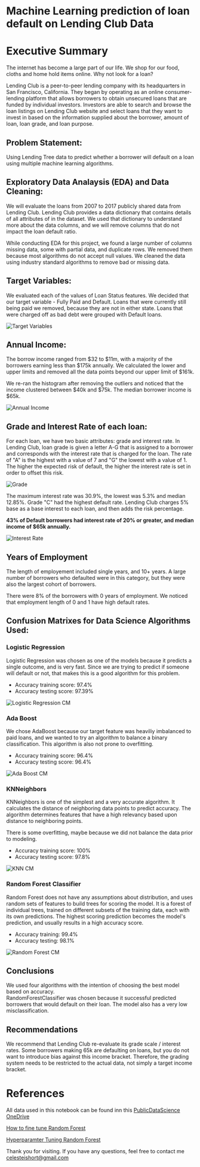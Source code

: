 # Machine Learning prediction of loan default on Lending Club Data

# Executive Summary 

The internet has become a large part of our life.  We shop for our food, cloths and home hold items online.  Why not look for a loan?

Lending Club is a peer-to-peer lending company with its headquarters in San Francisco, California. They began by operating as an online consumer-lending platform that allows borrowers to obtain unsecured loans that are funded by individual investors.  Investors are able to search and browse the loan listings on Lending Club website and select loans that they want to invest in based on the information supplied about the borrower, amount of loan, loan grade, and loan purpose. 

 
## Problem Statement:
Using Lending Tree data to predict whether a borrower will default on a loan using multiple machine learning algorithms.

## Exploratory Data Analaysis (EDA) and Data Cleaning:
We will evaluate the loans from 2007 to 2017 publicly shared data from Lending Club. Lending Club provides a data dictionary that contains details of all attributes of in the dataset. We used that dictionary to understand more about the data columns, and we will remove columns that do not impact the loan default ratio.

While conducting EDA for this project, we found a large number of columns missing data, some with partial data, and duplicate rows.  We removed them because most algorithms do not accept null values. We cleaned the data using industry standard algorithms to remove bad or missing data.

## Target Variables:
We evaluated each of the values of Loan Status features.  We decided that our target variable - Fully Paid and Default.  Loans that were currently still being paid we removed, because they are not in either state.  Loans that were charged off as bad debt were grouped with Default loans.

![Target Variables](./images/target-variables.png "Target Variables")


## Annual Income:
The borrow income ranged from $32 to $11m, with a majority of the borrowers earning less than $175k annually. We calculated the lower and upper limits and removed all the data points beyond our upper limit of $161k.  

We re-ran the histogram after removing the outliers and noticed that the income clustered between $40k and $75k.  The median borrower income is $65k.  

![Annual Income](./images/annual_income.png "Annual Income")


## Grade and Interest Rate of each loan:
For each loan, we have two basic attributes: grade and interest rate. In Lending Club, loan grade is given a letter A-G that is assigned to a borrower and corresponds with the interest rate that is charged for the loan.  The rate of "A" is the highest with a value of 7 and "G" the lowest with a value of 1.  The higher the expected risk of default, the higher the interest rate is set in order to offset this risk.

![Grade](./images/grade.png "Grade Rating")

The maximum interest rate was 30.9%, the lowest was 5.3% and median 12.85%. Grade "C" had the highest default rate. Lending Club charges 5% base as a base interest to each loan, and then adds the risk percentage.

**43% of Default borrowers had interest rate of 20% or greater, and median income of $65k annually.**


![Interest Rate](./images/interest.png "Interest Rate")


## Years of Employment
The length of employement included single years, and 10+ years.  A large number of borrowers who defaulted were in this category, but they were also the largest cohort of borrowers.

There were 8% of the borrowers with 0 years of employment.  We noticed that employment length of 0 and 1 have high default rates.


## Confusion Matrixes for Data Science Algorithms Used:


### Logistic Regression
Logistic Regression was chosen as one of the models because it predicts a single outcome, and is very fast. Since we are trying to predict if someone will default or not, that makes this is a good algorithm for this problem.


- Accuracy training score: 97.4%   
- Accuracy testing score:  97.39%

![Logistic Regression CM](./images/cm-logistic.png "Logistic Regression Image")


### Ada Boost
We chose AdaBoost because our target feature was heaviliy imbalanced to paid loans, and we wanted to try an algorithm to balance a binary classification. This algorithm is also not prone to overfitting.

- Accuracy training score: 96.4%
- Accuracy testing score:  96.4%

![Ada Boost CM](./images/cm-adaboost.png "Adaboost Image")


### KNNeighbors
KNNeighbors is one of the simplest and a very accurate algorithm.  It calculates the distance of neighboring data points to predict accuracy. The algorithm determines features that have a high relevancy based upon distance to neighboring points.

There is some overfitting, maybe because we did not balance the data prior to modeling. 

- Accuracy training score: 100%
- Accuracy testing score:  97.8% 

![KNN CM](./images/cm-kneighbors.png "KNN CM")

### Random Forest Classifier
Random Forest does not have any assumptions about distribution, and uses random sets of features to build trees for scoring the model. It is a forest of individual trees, trained on different subsets of the training data, each with its own predictions.  The highest scoring prediction becomes the model's prediction, and usually results in a high accuracy score.


- Accuracy training: 99.4%        
- Accuracy testing:  98.1%


![Random Forest CM](./images/cm-randomforest.png "Random Forest CM")

## Conclusions 
We used four algorithms with the intention of choosing the best model based on accuracy.  
RandomForestClassifier was chosen because it successful predicted borrowers that would default on their loan. The model also has a very low misclassification.

## Recommendations
We recommend that Lending Club re-evaluate its grade scale / interest rates. Some borrowers making 65k are defaulting on loans, but you do not want to introduce bias against this income bracket.  Therefore, the grading system needs to be restricted to the actual data, not simply a target income bracket. 

# References

All data used in this notebook can be found inn this [PublicDataScience OneDrive](https://1drv.ms/f/s!Auk8iMVy_DM2gvABhoALt3I8kw1-XA)

[How to fine tune Random Forest](https://towardsdatascience.com/random-forest-hyperparameters-and-how-to-fine-tune-them-17aee785ee0d)

[Hyperparamter Tuning Random Forest](https://www.analyticsvidhya.com/blog/2020/03/beginners-guide-random-forest-hyperparameter-tuning/)



Thank you for visiting.
If you have any questions, feel free to contact me celesteishort@gmail.com
